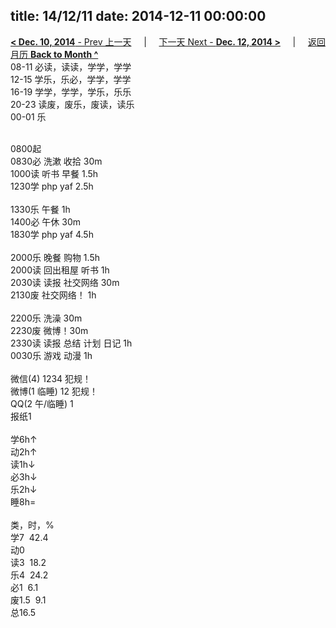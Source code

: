 title: 14/12/11
date: 2014-12-11 00:00:00
---
[**< Dec. 10, 2014** - Prev 上一天](/lifelogs/2014/12/d10.html) &nbsp; &nbsp; | &nbsp; &nbsp; [下一天 Next - **Dec. 12, 2014 >**](/lifelogs/2014/12/d12.html) &nbsp; &nbsp; |  &nbsp; &nbsp; [返回月历 **Back to Month ^**](/lifelogs/2014/12/index.html)
<br/>08-11 必读，读读，学学，学学<br/>12-15 学乐，乐必，学学，学学<br/>16-19 学学，学学，学乐，乐乐<br/>20-23 读废，废乐，废读，读乐<br/>00-01 乐<div><br/></div>0800起<br/>0830必 洗漱 收拾 30m<br/>1000读 听书 早餐 1.5h<br/>1230学 php yaf 2.5h<div><br/></div>1330乐 午餐 1h<br/>1400必 午休 30m<br/>1830学 php yaf 4.5h<div><br/></div>2000乐 晚餐 购物 1.5h<br/>2000读 回出租屋 听书 1h<br/>2030读 读报 社交网络 30m<br/>2130废 社交网络！ 1h<div><br/></div>2200乐 洗澡 30m<br/>2230废 微博！30m<br/>2330读 读报 总结 计划 日记 1h<br/>0030乐 游戏 动漫 1h<div><br/></div>微信(4) 1234 犯规！<br/>微博(1 临睡) 12 犯规！<br/>QQ(2 午/临睡) 1<br/>报纸1<div><br/></div>学6h↑<br/>动2h↑<br/>读1h↓<br/>必3h↓<br/>乐2h↓<br/>睡8h=<div><br/></div>类，时，%<br/>学7  42.4<br/>动0<br/>读3  18.2<br/>乐4  24.2<br/>必1  6.1<br/>废1.5  9.1<br/>总16.5</div>